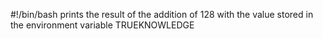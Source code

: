 #!/bin/bash
prints the result of the addition of 128 with the value stored in the environment variable TRUEKNOWLEDGE
